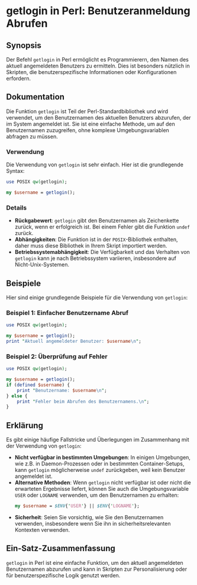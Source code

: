<!--
Meta Description: # getlogin in Perl: Benutzeranmeldung Abrufen ## Synopsis Der Befehl `getlogin` in Perl ermöglicht es Programmierern, den Namen des aktuell angemeldet...
Meta Keywords: getlogin, ist, die, perl, den
-->

# getlogin in Perl: Benutzeranmeldung Abrufen

## Synopsis
Der Befehl `getlogin` in Perl ermöglicht es Programmierern, den Namen des aktuell angemeldeten Benutzers zu ermitteln. Dies ist besonders nützlich in Skripten, die benutzerspezifische Informationen oder Konfigurationen erfordern.

## Dokumentation
Die Funktion `getlogin` ist Teil der Perl-Standardbibliothek und wird verwendet, um den Benutzernamen des aktuellen Benutzers abzurufen, der im System angemeldet ist. Sie ist eine einfache Methode, um auf den Benutzernamen zuzugreifen, ohne komplexe Umgebungsvariablen abfragen zu müssen.

### Verwendung
Die Verwendung von `getlogin` ist sehr einfach. Hier ist die grundlegende Syntax:

```perl
use POSIX qw(getlogin);

my $username = getlogin();
```

### Details
- **Rückgabewert**: `getlogin` gibt den Benutzernamen als Zeichenkette zurück, wenn er erfolgreich ist. Bei einem Fehler gibt die Funktion `undef` zurück.
- **Abhängigkeiten**: Die Funktion ist in der `POSIX`-Bibliothek enthalten, daher muss diese Bibliothek in Ihrem Skript importiert werden.
- **Betriebssystemabhängigkeit**: Die Verfügbarkeit und das Verhalten von `getlogin` kann je nach Betriebssystem variieren, insbesondere auf Nicht-Unix-Systemen.

## Beispiele
Hier sind einige grundlegende Beispiele für die Verwendung von `getlogin`:

### Beispiel 1: Einfacher Benutzername Abruf
```perl
use POSIX qw(getlogin);

my $username = getlogin();
print "Aktuell angemeldeter Benutzer: $username\n";
```

### Beispiel 2: Überprüfung auf Fehler
```perl
use POSIX qw(getlogin);

my $username = getlogin();
if (defined $username) {
    print "Benutzername: $username\n";
} else {
    print "Fehler beim Abrufen des Benutzernamens.\n";
}
```

## Erklärung
Es gibt einige häufige Fallstricke und Überlegungen im Zusammenhang mit der Verwendung von `getlogin`:

- **Nicht verfügbar in bestimmten Umgebungen**: In einigen Umgebungen, wie z.B. in Daemon-Prozessen oder in bestimmten Container-Setups, kann `getlogin` möglicherweise `undef` zurückgeben, weil kein Benutzer angemeldet ist.
- **Alternative Methoden**: Wenn `getlogin` nicht verfügbar ist oder nicht die erwarteten Ergebnisse liefert, können Sie auch die Umgebungsvariable `USER` oder `LOGNAME` verwenden, um den Benutzernamen zu erhalten:
  ```perl
  my $username = $ENV{'USER'} || $ENV{'LOGNAME'};
  ```
- **Sicherheit**: Seien Sie vorsichtig, wie Sie den Benutzernamen verwenden, insbesondere wenn Sie ihn in sicherheitsrelevanten Kontexten verwenden.

## Ein-Satz-Zusammenfassung
`getlogin` in Perl ist eine einfache Funktion, um den aktuell angemeldeten Benutzernamen abzurufen und kann in Skripten zur Personalisierung oder für benutzerspezifische Logik genutzt werden.